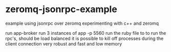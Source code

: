 # zeromq-jsonrpc-example
example using jsonrpc over zeromq
experimenting with c++ and zeromq

run app-broker
run 3 instances of app -p 5560
run the ruby file to to run the rpc's, should be load balanced
it is possible to kill off processes during the client connection
very robust and fast and low memory
